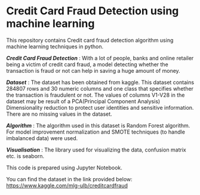 # Credit Card Fraud Detection using machine learning
This repository contains Credit card fraud detection algorithm using machine learning techniques in python.

**_Credit Card Fraud Detection_** : With a lot of people, banks and online retailer being a victim of credit card fraud, a model detecting whether the transaction is fraud or not
									can help in saving a huge amount of money.

**_Dataset_** : The dataset has been obtained from kaggle.
				This dataset contains 284807 rows and 30 numeric columns and one class that specifies whether the transaction is fraudulent or not.
				The values of columns V1-V28 in the dataset may be result of a PCA(Principal Component Analysis) Dimensionality reduction to protect user identities and 
				sensitive information. There are no missing values in the dataset. 

**_Algorithm_** : The algorithm used in this dataset is Random Forest algorithm.
				  For model improvement normalization and SMOTE techniques (to handle imbalanced data) were used. 

**_Visualisation_** : The library used for visualizing the data, confusion matrix etc. is seaborn.

This code is prepared using Jupyter Notebook. 

You can find the dataset in the link provided below:
https://www.kaggle.com/mlg-ulb/creditcardfraud
